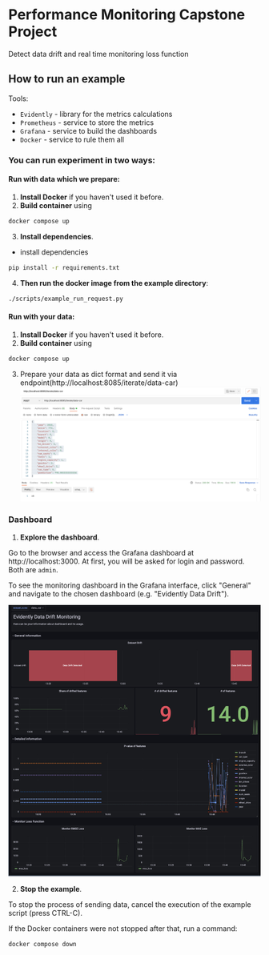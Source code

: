 # Performance Monitoring Capstone Project

Detect data drift and real time monitoring loss function 

## How to run an example

Tools:
* `Evidently` - library for the metrics calculations
* `Prometheus` - service to store the metrics
* `Grafana` - service to build the dashboards
* `Docker` - service to rule them all

### You can run experiment in two ways:

#### Run with data which we prepare:

1. **Install Docker** if you haven't used it before.
2. **Build container** using 
```bash
docker compose up
```

3. **Install dependencies**.

- install dependencies
```bash
pip install -r requirements.txt
```

4. **Then run the docker image from the example directory**:
```bash
./scripts/example_run_request.py
```

#### Run with your data:
1. **Install Docker** if you haven't used it before.
2. **Build container** using 
```bash
docker compose up
```
3. Prepare your data as dict format and send it via endpoint(http://localhost:8085/iterate/data-car)
![Alt text](/images/example.png?raw=true "Optional Title")

### Dashboard

1. **Explore the dashboard**.
 
Go to the browser and access the Grafana dashboard at http://localhost:3000. At first, you will be asked for login and password. Both are `admin`. 

To see the monitoring dashboard in the Grafana interface, click "General" and navigate to the chosen dashboard (e.g. "Evidently Data Drift").

![Alt text](/images/dashboard.jpg?raw=true "Optional Title")

2. **Stop the example**.

To stop the process of sending data, cancel the execution of the example script (press CTRL-C).

If the Docker containers were not stopped after that, run a command:

```bash
docker compose down
```
